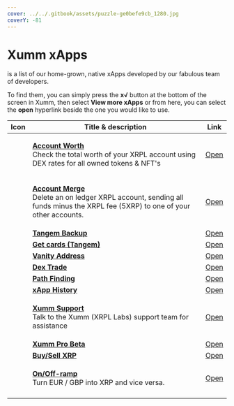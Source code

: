 ```yaml
---
cover: ../../.gitbook/assets/puzzle-ge0befe9cb_1280.jpg
coverY: -81
---
```


# Xumm xApps

&#x20;is a list of our home-grown, native xApps developed by our fabulous team of developers.

To find them, you can simply press the **x√** button at the bottom of the screen in Xumm, then select **View more xApps** or from here, you can select the **open** hyperlink beside the one you would like to use.

| Icon | Title & description                                                                                                                                                                                                                     | Link                                                    |
| ---- | --------------------------------------------------------------------------------------------------------------------------------------------------------------------------------------------------------------------------------------- | ------------------------------------------------------- |
|      | <p><strong></strong><a href="xumm-support.md"><strong>Account Worth</strong></a><strong></strong><br><strong></strong>Check the total worth of your XRPL account using DEX rates for all owned tokens &#x26; NFT's</p>                  | [Open](https://xumm.app/detect/xapp:xumm.accountworth)  |
|      | <p><strong></strong><a href="account-merge.md"><strong>Account Merge</strong></a><strong></strong><br><strong></strong>Delete an on ledger XRPL account, sending all funds minus the XRPL fee (5XRP) to one of your other accounts.</p> | [Open](https://xumm.app/detect/xapp:xumm.accountmerge)  |
|      | ****[**Tangem Backup**](tangem-backup.md)****                                                                                                                                                                                           | [Open](https://xumm.app/detect/xapp:xumm.tangem-backup) |
|      | ****[**Get cards (Tangem)**](get-cards-tangem.md)****                                                                                                                                                                                   | [Open](https://xumm.app/detect/xapp:xumm.tangem-order)  |
|      | ****[**Vanity Address**](vanity-address.md)****                                                                                                                                                                                         | [Open](https://xumm.app/detect/xapp:xumm.vanity)        |
|      | ****[**Dex Trade**](dex-trade.md)****                                                                                                                                                                                                   | [Open](https://xumm.app/detect/xapp:xumm.dex)           |
|      | ****[**Path Finding**](path-finding.md)****                                                                                                                                                                                             | [Open](https://xumm.app/detect/xapp:xumm.pathfinding)   |
|      | ****[**xApp History**](xapp-history.md)****                                                                                                                                                                                             | [Open](https://xumm.app/detect/xapp:xumm.history)       |
|      | <p><strong></strong><a href="xumm-support.md"><strong>Xumm Support</strong></a><strong></strong><br><strong></strong>Talk to the Xumm (XRPL Labs) support team for assistance</p>                                                       | [Open](https://xumm.app/detect/xapp:xumm.support)       |
|      | ****[**Xumm Pro Beta**](xumm-pro-beta.md)****                                                                                                                                                                                           | [Open](https://xumm.app/detect/xapp:xumm.pro-beta)      |
|      | ****[**Buy/Sell XRP**](buy-sell-xrp/)****                                                                                                                                                                                               | [Open](https://xumm.app/detect/xapp:xumm.buysellxrp)    |
|      | <p><strong></strong><a href="../../xumm-pro-beta/features-of-pro/on-off-ramp/"><strong>On/Off-ramp</strong></a><strong></strong><br><strong></strong>Turn EUR / GBP into XRP and vice versa.</p>                                        | [Open](https://xumm.app/detect/xapp:xumm.onofframp)     |
|      |                                                                                                                                                                                                                                         |                                                         |

